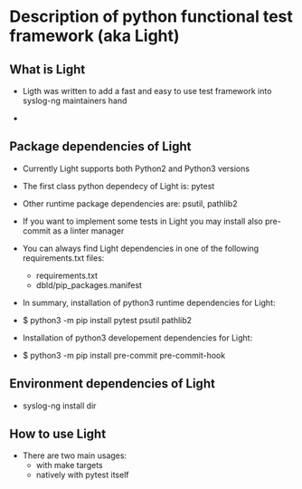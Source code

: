 # Description of python functional test framework (aka Light)

## What is Light

* Ligth was written to add a fast and easy to use test framework into syslog-ng maintainers hand

*

## Package dependencies of Light

* Currently Light supports both Python2 and Python3 versions
* The first class python dependecy of Light is: pytest
* Other runtime package dependencies are: psutil, pathlib2
* If you want to implement some tests in Light you may install also pre-commit as a linter manager
* You can always find Light dependencies in one of the following requirements.txt files:
  * requirements.txt
  * dbld/pip_packages.manifest

* In summary, installation of python3 runtime dependencies for Light:
* $ python3 -m pip install pytest psutil pathlib2
* Installation of python3 developement dependencies for Light:
* $ python3 -m pip install pre-commit pre-commit-hook

## Environment dependencies of Light

* syslog-ng install dir

## How to use Light

* There are two main usages:
  * with make targets
  * natively with pytest itself
